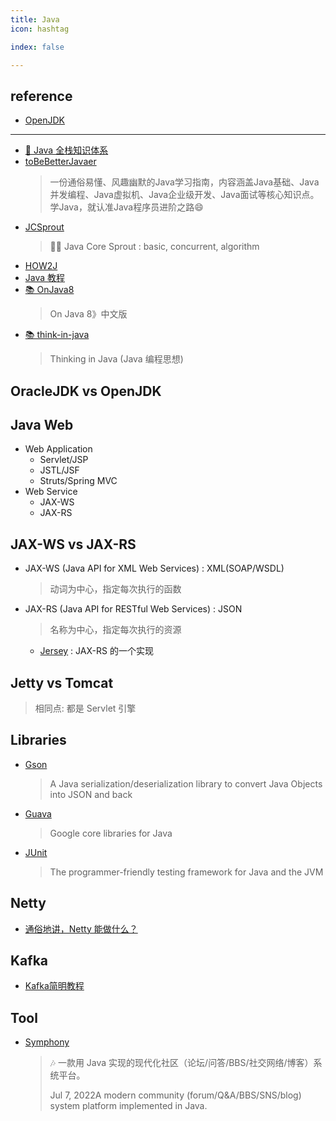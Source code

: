 ```yaml
---
title: Java
icon: hashtag

index: false

---
```


<!-- more -->

## reference

- [OpenJDK](https://github.com/openjdk)

------

- [💯 Java 全栈知识体系](https://pdai.tech)
- [toBeBetterJavaer](https://github.com/itwanger/toBeBetterJavaer)
    > 一份通俗易懂、风趣幽默的Java学习指南，内容涵盖Java基础、Java并发编程、Java虚拟机、Java企业级开发、Java面试等核心知识点。学Java，就认准Java程序员进阶之路😄
- [JCSprout](https://github.com/crossoverJie/JCSprout)
    > 👨‍🎓 Java Core Sprout : basic, concurrent, algorithm
- [HOW2J](https://how2j.cn/)
- [Java 教程](https://www.liaoxuefeng.com/wiki/1252599548343744)
- [📚 OnJava8](https://github.com/LingCoder/OnJava8)
    > On Java 8》中文版
- [📚 think-in-java](https://github.com/quanke/think-in-java)
    > Thinking in Java (Java 编程思想)

## OracleJDK vs OpenJDK

## Java Web

- Web Application
    * Servlet/JSP
    * JSTL/JSF
    * Struts/Spring MVC
- Web Service
    * JAX-WS
    * JAX-RS

## JAX-WS vs JAX-RS

* JAX-WS (Java API for XML Web Services) : XML(SOAP/WSDL)
    > 动词为中心，指定每次执行的函数
- JAX-RS (Java API for RESTful Web Services) : JSON
    > 名称为中心，指定每次执行的资源
    * [Jersey](https://github.com/eclipse-ee4j/jersey) : JAX-RS 的一个实现

## Jetty vs Tomcat
> 相同点: 都是 Servlet 引擎

## Libraries

- [Gson](https://github.com/google/gson) 
    > A Java serialization/deserialization library to convert Java Objects into JSON and back
- [Guava](https://github.com/google/guava)
    > Google core libraries for Java
- [JUnit](https://github.com/junit-team/junit5)
    > The programmer-friendly testing framework for Java and the JVM

## Netty

- [通俗地讲，Netty 能做什么？](https://www.zhihu.com/question/24322387)

## Kafka

- [Kafka简明教程](https://zhuanlan.zhihu.com/p/37405836)

## Tool

- [Symphony](https://github.com/88250/symphony)
    > 🎶 一款用 Java 实现的现代化社区（论坛/问答/BBS/社交网络/博客）系统平台。
    >
    > Jul 7, 2022A modern community (forum/Q&A/BBS/SNS/blog) system platform implemented in Java.